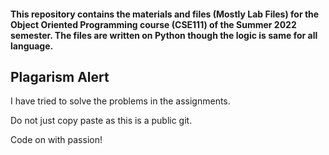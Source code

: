 #### This repository contains the materials and files (Mostly Lab Files) for the Object Oriented Programming course (CSE111) of the Summer 2022 semester. The files are written on Python though the logic is same for all language.

## Plagarism Alert

I have tried to solve the problems in the assignments.

Do not just copy paste as this is a public git.

Code on with passion!
